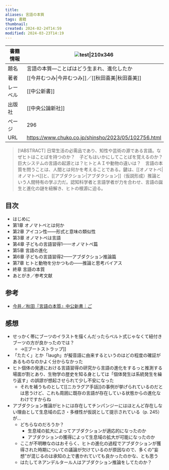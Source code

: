 ```yaml
---
title: 
aliases: 言語の本質
tags: 書籍
thumbnail: 
created: 2024-02-24T14:59
modified: 2024-03-23T14:19
---
```


| 書籍情報 | ![test\|210x346](https://www.chuko.co.jp/book/102756.jpg) |
| ---- | --------------------------------------------------------- |
| 題名   | 言語の本質—ことばはどう生まれ、進化したか                                     |
| 著者   | [[今井むつみ\|今井むつみ]]／[[秋田喜美\|秋田喜美]]                           |
| レーベル | [[中公新書]]                                                  |
| 出版社  | [[中央公論新社]]                                                |
| ページ  | 296                                                       |
| URL  | https://www.chuko.co.jp/shinsho/2023/05/102756.html       |

> [!ABSTRACT]
> 日常生活の必需品であり、知性や芸術の源である言語。なぜヒトはことばを持つのか？　子どもはいかにしてことばを覚えるのか？　巨大システムの言語の起源とは？ヒトとＡＩや動物の違いは？　言語の本質を問うことは、人間とは何かを考えることである。鍵は、[[オノマトペ|オノマトペ]]と、[[アブダクション|アブダクション]]（仮説形成）推論という人間特有の学ぶ力だ。認知科学者と言語学者が力を合わせ、言語の誕生と進化の謎を紐解き、ヒトの根源に迫る。

## 目次

- はじめに
- 第1章 オノマトペとは何か
- 第2章 アイコン性——形式と意味の類似性
- 第3章 オノマトペは言語
- 第4章 子どもの言語習得1——オノマトペ篇
- 第5章 言語の進化
- 第6章 子どもの言語習得2——アブダクション推論篇
- 第7章 ヒトと動物を分かつもの——推論と思考バイアス
- 終章 言語の本質
- あとがき／参考文献

## 参考

- [今井／秋田『言語の本質』中公新書｜ご](https://note.com/gotshu/n/nbca109f60648) 

## 感想

- せっかく帯にブーツのイラストを描くんだったらベルト式じゃなくて紐付きブーツの方が良かったのでは？
	- →[[ブートストラップ]]
- 「たたく」とか「laugh」が擬音語に由来するというのはどの程度の確証があるものなのかよく分からなかった
- ヒト個体の発達における言語習得の研究から言語の進化をするっと推測する場面が割とあり、生物学の歴史を知る身としては「個体発生は系統発生を繰り返す」の誤謬が想起させられて少し不安になった
	- それを補うものとして[[ニカラグア手話]]の事例が挙げられているのだとは思うけど、これも周囲に既存の言語が存在している状態からの進化なわけですからね
- アブダクション推論がヒトには存在してチンパンジーにはほとんど存在しない理由として生息域の広さ・多様性が仮説として提示されている（p. 245）が…
	- どちらなのだろうか？
		- 生息域の拡大によってアブダクションが適応的になったのか
		- アブダクションの獲得によって生息域の拡大が可能になったのか
	- ここが不明瞭なのはおそらく、ヒトの進化の過程でアブダクションが獲得された時期についての議論が欠けているのが原因なので、多くの"妄想"が混じるのは承知の上で書かれていても良かったのかな、とも思う
	- はたしてネアンデルタール人はアブダクション推論をしてたのか？
